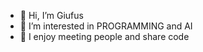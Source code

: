 - 👋 Hi, I’m Giufus
- 👀 I’m interested in PROGRAMMING and AI
- 👥 I enjoy meeting people and share code
